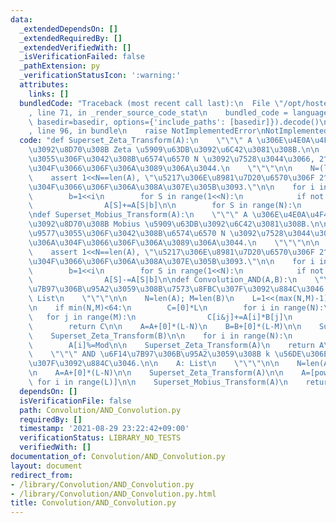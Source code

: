 ```yaml
---
data:
  _extendedDependsOn: []
  _extendedRequiredBy: []
  _extendedVerifiedWith: []
  _isVerificationFailed: false
  _pathExtension: py
  _verificationStatusIcon: ':warning:'
  attributes:
    links: []
  bundledCode: "Traceback (most recent call last):\n  File \"/opt/hostedtoolcache/Python/3.10.7/x64/lib/python3.10/site-packages/onlinejudge_verify/documentation/build.py\"\
    , line 71, in _render_source_code_stat\n    bundled_code = language.bundle(stat.path,\
    \ basedir=basedir, options={'include_paths': [basedir]}).decode()\n  File \"/opt/hostedtoolcache/Python/3.10.7/x64/lib/python3.10/site-packages/onlinejudge_verify/languages/python.py\"\
    , line 96, in bundle\n    raise NotImplementedError\nNotImplementedError\n"
  code: "def Superset_Zeta_Transform(A):\n    \"\"\" A \u306E\u4E0A\u4F4D\u96C6\u5408\
    \u3092\u8D70\u308B Zeta \u5909\u63DB\u3092\u6C42\u3081\u308B.\n\n    A \u306E\u9577\
    \u3055\u306F\u3042\u308B\u6574\u6570 N \u3092\u7528\u3044\u3066, 2^N \u3067\u306A\
    \u304F\u3066\u306F\u306A\u3089\u306A\u3044.\n    \"\"\"\n\n    N=(len(A)-1).bit_length()\n\
    \    assert 1<<N==len(A), \"\u5217\u306E\u8981\u7D20\u6570\u306F 2^N \u3067\u306A\
    \u304F\u3066\u306F\u306A\u308A\u307E\u305B\u3093.\"\n\n    for i in range(N):\n\
    \        b=1<<i\n        for S in range(1<<N):\n            if not (S & b):\n\
    \                A[S]+=A[S|b]\n\n        for S in range(N):\n            A[S]%=Mod\n\
    \ndef Superset_Mobius_Transform(A):\n    \"\"\" A \u306E\u4E0A\u4F4D\u96C6\u5408\
    \u3092\u8D70\u308B Mobius \u5909\u63DB\u3092\u6C42\u3081\u308B.\n\n    A \u306E\
    \u9577\u3055\u306F\u3042\u308B\u6574\u6570 N \u3092\u7528\u3044\u3066, 2^N \u3067\
    \u306A\u304F\u3066\u306F\u306A\u3089\u306A\u3044.\n    \"\"\"\n\n    N=(len(A)-1).bit_length()\n\
    \    assert 1<<N==len(A), \"\u5217\u306E\u8981\u7D20\u6570\u306F 2^N \u3067\u306A\
    \u304F\u3066\u306F\u306A\u308A\u307E\u305B\u3093.\"\n\n    for i in range(N):\n\
    \        b=1<<i\n        for S in range(1<<N):\n            if not (S & b):\n\
    \                A[S]-=A[S|b]\n\ndef Convolution_AND(A,B):\n    \"\"\" AND \u6F14\
    \u7B97\u306B\u95A2\u3059\u308B\u7573\u8FBC\u307F\u3092\u884C\u3046.\n\n    A,B:\
    \ List\n    \"\"\"\n\n    N=len(A); M=len(B)\n    L=1<<(max(N,M)-1).bit_length()\n\
    \n    if min(N,M)<64:\n        C=[0]*L\n        for i in range(N):\n         \
    \   for j in range(M):\n                C[i&j]+=A[i]*B[j]\n                C[i&j]%=Mod\n\
    \        return C\n\n    A=A+[0]*(L-N)\n    B=B+[0]*(L-M)\n\n    Superset_Zeta_Transform(A)\n\
    \    Superset_Zeta_Transform(B)\n\n    for i in range(N):\n        A[i]*=B[i]\n\
    \        A[i]%=Mod\n\n    Superset_Zeta_Transform(A)\n    return A\n\ndef Convolution_Power_AND(A,k):\n\
    \    \"\"\" AND \u6F14\u7B97\u306B\u95A2\u3059\u308B k \u56DE\u306E\u7573\u8FBC\
    \u307F\u3092\u884C\u3046.\n\n    A: List\n    \"\"\"\n\n    N=len(A)\n    L=1<<(N-1).bit_length()\n\
    \n    A=A+[0]*(L-N)\n\n    Superset_Zeta_Transform(A)\n\n    A=[pow(A[i],k,Mod)\
    \ for i in range(L)]\n\n    Superset_Mobius_Transform(A)\n    return A\n"
  dependsOn: []
  isVerificationFile: false
  path: Convolution/AND_Convolution.py
  requiredBy: []
  timestamp: '2021-08-29 23:22:42+09:00'
  verificationStatus: LIBRARY_NO_TESTS
  verifiedWith: []
documentation_of: Convolution/AND_Convolution.py
layout: document
redirect_from:
- /library/Convolution/AND_Convolution.py
- /library/Convolution/AND_Convolution.py.html
title: Convolution/AND_Convolution.py
---
```

